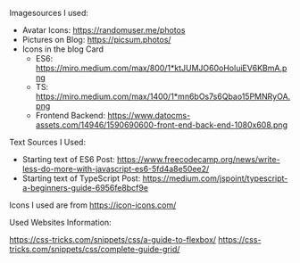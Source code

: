 Imagesources I used:

-   Avatar Icons: https://randomuser.me/photos
-   Pictures on Blog: https://picsum.photos/
-   Icons in the blog Card
    -   ES6: https://miro.medium.com/max/800/1*ktJUMJO60oHoluiEV6KBmA.png
    -   TS: https://miro.medium.com/max/1400/1*mn6bOs7s6Qbao15PMNRyOA.png
    -   Frontend Backend: https://www.datocms-assets.com/14946/1590690600-front-end-back-end-1080x608.png

Text Sources I Used:

-   Starting text of ES6 Post: https://www.freecodecamp.org/news/write-less-do-more-with-javascript-es6-5fd4a8e50ee2/
-   Starting text of TypeScript Post: https://medium.com/jspoint/typescript-a-beginners-guide-6956fe8bcf9e

Icons I used are from https://icon-icons.com/

Used Websites Information:

https://css-tricks.com/snippets/css/a-guide-to-flexbox/
https://css-tricks.com/snippets/css/complete-guide-grid/
